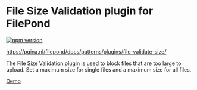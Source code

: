 # File Size Validation plugin for FilePond

[![npm version](https://badge.fury.io/js/filepond-plugin-file-validate-size.svg)](https://badge.fury.io/js/filepond)

https://pqina.nl/filepond/docs/patterns/plugins/file-validate-size/

The File Size Validation plugin is used to block files that are too large to upload. Set a maximum size for single files and a maximum size for all files.

[Demo](https://pqina.github.io/filepond-plugin-file-validate-size/)